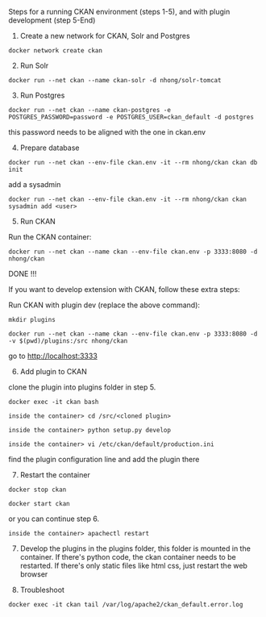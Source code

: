 Steps for a running CKAN environment (steps 1-5), and with plugin development (step 5-End)

1. Create a new network for CKAN, Solr and Postgres

 ```docker network create ckan```

2. Run Solr

 ```docker run --net ckan --name ckan-solr -d nhong/solr-tomcat```

3. Run Postgres

 ```docker run --net ckan --name ckan-postgres -e POSTGRES_PASSWORD=password -e POSTGRES_USER=ckan_default -d postgres ```
 
 this password needs to be aligned with the one in ckan.env
 
4. Prepare database

 ```docker run --net ckan --env-file ckan.env -it --rm nhong/ckan ckan db init```
 
 add a sysadmin

 ```docker run --net ckan --env-file ckan.env -it --rm nhong/ckan ckan sysadmin add <user>```

5. Run CKAN 

 Run the CKAN container:
 
 ```docker run --net ckan --name ckan --env-file ckan.env -p 3333:8080 -d nhong/ckan```
 
 DONE !!!
 
 If you want to develop extension with CKAN, follow these extra steps:

 Run CKAN with plugin dev (replace the above command):
 
 ```mkdir plugins```

 ```docker run --net ckan --name ckan --env-file ckan.env -p 3333:8080 -d -v $(pwd)/plugins:/src nhong/ckan```
 
 go to <http://localhost:3333>

6. Add plugin to CKAN

 clone the plugin into plugins folder in step 5.
 
 ```docker exec -it ckan bash```

 ```inside the container> cd /src/<cloned plugin>```
 
 ```inside the container> python setup.py develop ```
 
 ```inside the container> vi /etc/ckan/default/production.ini```
 
 find the plugin configuration line and add the plugin there

7. Restart the container
 
 ```docker stop ckan ```

 ```docker start ckan```
 
 or you can continue step 6.
 
 ```inside the container> apachectl restart```

7. Develop the plugins in the plugins folder, this folder is mounted in the container. If there's python code, the ckan container needs to be restarted. If there's only static files like html css, just restart the web browser

8. Troubleshoot

 ```docker exec -it ckan tail /var/log/apache2/ckan_default.error.log```
